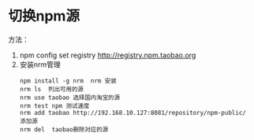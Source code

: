 # 切换npm源
方法：
1. npm config set registry http://registry.npm.taobao.org
2. 安装nrm管理
    ```
    npm install -g nrm  nrm 安装
    nrm ls  列出可用的源
    nrm use taobao 选择国内淘宝的源
    nrm test npm 测试速度
    nrm add taobao http://192.168.10.127:8081/repository/npm-public/  添加源
    nrm del  taobao删除对应的源

    ```